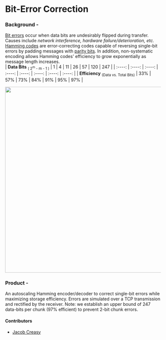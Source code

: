 # Bit-Error Correction
### Background -
[Bit errors](https://en.wikipedia.org/wiki/Error_detection_and_correction) occur when data bits are undesirably flipped during transfer. Causes include *network interference, hardware failure/deterioration, etc.* [Hamming codes](https://en.wikipedia.org/wiki/Hamming_code) are error-correcting codes capable of reversing single-bit errors by padding messages with [parity bits](https://en.wikipedia.org/wiki/Parity_bit). In addition, non-systematic encoding allows Hamming codes' efficiency to grow exponentially as message length increases.
<br>
| **Data Bits** <sub>( 2<sup>m</sup> - m - 1 )</sub> | 1 | 4 | 11 | 26 | 57 | 120 | 247 |
| :----: | :----: | :----: | :----: | :----: | :----: | :----: | :----: |
| **Efficiency** <sub>(Data vs. Total Bits)</sub> | 33% | 57% | 73% | 84% | 91% | 95% | 97% |

<img src="https://www.gaussianwaves.com/gaussianwaves/wp-content/uploads/2020/07/Systematic-and-non-systematic-encoding.png" width="600"></img>
<br>
### Product -
An autoscaling Hamming encoder/decoder to correct single-bit errors while maximizing storage efficiency. Errors are simulated over a TCP transmission and rectified by the receiver. Note: we establish an upper bound of 247 data-bits per chunk (97% efficient) to prevent 2-bit chunk errors.
<br>
#### Contributors
- [Jacob Creasy](https://github.com/Shpoogatz)
